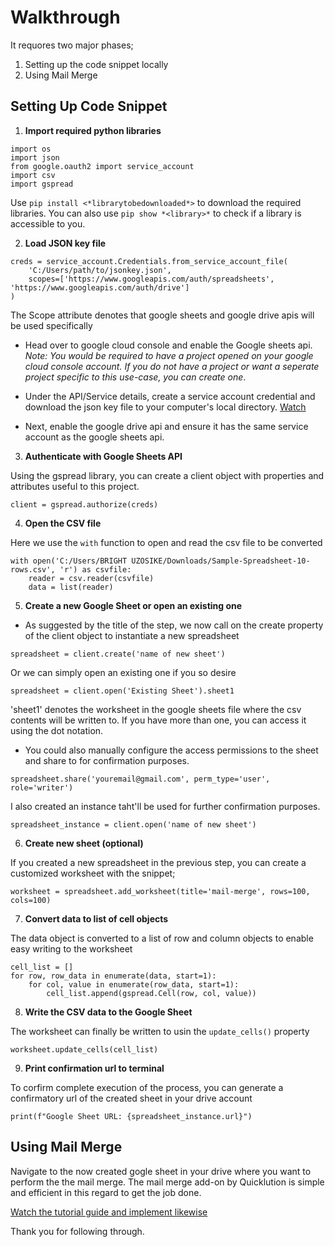 # Walkthrough

It requores two major phases;

1. Setting up the code snippet locally
2. Using Mail Merge

## Setting Up Code Snippet

1. **Import required python libraries**

```
import os
import json
from google.oauth2 import service_account
import csv
import gspread
```

Use `pip install <*librarytobedownloaded*>` to download the required libraries. You can also use `pip show *<library>*` to check if a library is accessible to you.

2. **Load JSON key file**

```
creds = service_account.Credentials.from_service_account_file(
    'C:/Users/path/to/jsonkey.json',
    scopes=['https://www.googleapis.com/auth/spreadsheets', 'https://www.googleapis.com/auth/drive']
)
```

The Scope attribute denotes that google sheets and google drive apis will be used specifically

- Head over to google cloud console and enable the Google sheets api.
  _Note: You would be required to have a project opened on your google cloud console account. If you do not have a project or want a seperate project specific to this use-case, you can create one_.

- Under the API/Service details, create a service account credential and download the json key file to your computer's local directory. [Watch](https://www.youtube.com/watch?v=rWcLDax-VmM)

- Next, enable the google drive api and ensure it has the same service account as the google sheets api.

3. **Authenticate with Google Sheets API**

Using the gspread library, you can create a client object with properties and attributes useful to this project.

`client = gspread.authorize(creds)`

4. **Open the CSV file**

Here we use the `with` function to open and read the csv file to be converted

```
with open('C:/Users/BRIGHT UZOSIKE/Downloads/Sample-Spreadsheet-10-rows.csv', 'r') as csvfile:
    reader = csv.reader(csvfile)
    data = list(reader)
```

5. **Create a new Google Sheet or open an existing one**

- As suggested by the title of the step, we now call on the create property of the client object to instantiate a new spreadsheet

`spreadsheet = client.create('name of new sheet')`

Or we can simply open an existing one if you so desire

`spreadsheet = client.open('Existing Sheet').sheet1`

'sheet1' denotes the worksheet in the google sheets file where the csv contents will be written to. If you have more than one, you can access it using the dot notation.

- You could also manually configure the access permissions to the sheet and share to for confirmation purposes.

`spreadsheet.share('youremail@gmail.com', perm_type='user', role='writer')`

I also created an instance taht'll be used for further confirmation purposes.

`spreadsheet_instance = client.open('name of new sheet')`

6. **Create new sheet (optional)**

If you created a new spreadsheet in the previous step, you can create a customized worksheet with the snippet;

`worksheet = spreadsheet.add_worksheet(title='mail-merge', rows=100, cols=100)`

7. **Convert data to list of cell objects**

The data object is converted to a list of row and column objects to enable easy writing to the worksheet

```
cell_list = []
for row, row_data in enumerate(data, start=1):
    for col, value in enumerate(row_data, start=1):
        cell_list.append(gspread.Cell(row, col, value))
```

8. **Write the CSV data to the Google Sheet**

The worksheet can finally be written to usin the `update_cells()` property

`worksheet.update_cells(cell_list)`

9. **Print confirmation url to terminal**

To corfirm complete execution of the process, you can generate a confirmatory url of the created sheet in your drive account

`print(f"Google Sheet URL: {spreadsheet_instance.url}")`

## Using Mail Merge

Navigate to the now created gogle sheet in your drive where you want to perform the the mail merge. The mail merge add-on by Quicklution is simple and efficient in this regard to get the job done.

[Watch the tutorial guide and implement likewise](https://www.youtube.com/watch?v=jcmiK5Q2VEA&list=PLp7ziVJy63Sx2rXagKmncLeMu4fGN5Z4K&index=4)

Thank you for following through.
